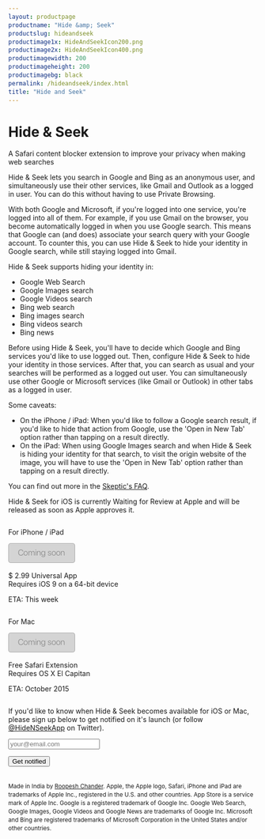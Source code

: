 ```yaml
---
layout: productpage
productname: "Hide &amp; Seek"
productslug: hideandseek
productimage1x: HideAndSeekIcon200.png
productimage2x: HideAndSeekIcon400.png
productimagewidth: 200
productimageheight: 200
productimagebg: black
permalink: /hideandseek/index.html
title: "Hide and Seek"
---
```


<h1>Hide &amp; Seek</h1>

<aside class="roop-intro">
<p>A Safari content blocker extension to improve your
privacy when making web searches</p>
</aside>

Hide & Seek lets you search in Google and Bing as an
anonymous user, and simultaneously use their other services,
like Gmail and Outlook as a logged in user. You can do this
without having to use Private Browsing.

With both Google and Microsoft, if you're logged into one service,
you're logged into all of them. For example, if you use
Gmail on the browser, you become automatically logged in when you
use Google search. This means that Google can (and does) associate
your search query with your Google account. To counter this,
you can use Hide & Seek to hide your identity in Google search,
while still staying logged into Gmail.

Hide & Seek supports hiding your identity in:

  - Google Web Search
  - Google Images search
  - Google Videos search
  - Bing web search
  - Bing images search
  - Bing videos search
  - Bing news

Before using Hide & Seek, you'll have to decide which Google and Bing services
you'd like to use logged out. Then, configure Hide & Seek to hide your
identity in those services. After that, you can search as usual and
your searches will be performed as a logged out user. You can
simultaneously use other Google or Microsoft services (like Gmail or
Outlook) in other tabs as a logged in user.

Some caveats:

  - On the iPhone / iPad: When you'd like to follow a Google search
    result, if you'd like to hide that action from Google, use the 'Open
    in New Tab' option rather than tapping on a result directly.
  - On the iPad: When using Google Images search and when Hide & Seek is
    hiding your identity for that search, to visit the origin website of
    the image, you will have to use the 'Open in New Tab' option rather
    than tapping on a result directly.

You can find out more in the [Skeptic's FAQ](/hideandseek/faq/).

<p>Hide & Seek for iOS is currently Waiting for Review at
Apple and will be released as soon as Apple approves it.</p>

<div>
<div class="column-container-outer">
<div class="column-container-inner">
<div class="left-column">
  <div class="column">
  <div class="centered-text around-app-store-icon">
   <p class="app-platform">For iPhone / iPad</p>
   <p><img alt="App Store"
    src="coming_soon_badge.png" /></p>
   <p>$ 2.99 Universal App<br/>
  Requires iOS 9 on a 64-bit device</p>
  <p>ETA: This week</p>
  </div>
  </div>
</div>
<div class="right-column">
  <div class="column">
  <div class="centered-text around-app-store-icon">
   <p class="app-platform">For Mac</p>
   <p><img alt="App Store"
    src="coming_soon_badge.png" /></p>
   <p>Free Safari Extension<br/>
  Requires OS X El Capitan</p>
  <p>ETA: October 2015</p>
  </div>
  </div>
</div>
</div>
</div>
</div>

<div class="end-of-column">

<p>If you'd like to know when Hide & Seek becomes available for iOS or
Mac, please sign up below to get notified on it's launch (or follow <a
href="https://www.twitter.com/hidenseekapp">@HideNSeekApp</a> on
Twitter).

<div class="get-notified shameless-plug" style="margin-bottom: 30px;">
<form action="http://roopc.createsend.com/t/i/s/irgc/" method="post" id="subForm">
    <p>
        <input id="fieldEmail" name="cm-irgc-irgc" type="email" placeholder="your@email.com" required />
    </p>
    <p>
        <button type="submit">Get notified</button>
    </p>
</form>
</div>

<div class="app-legal-footer centered-text tight-lines">
<p><small>
Made in India by <a href="/">Roopesh Chander</a>.
Apple, the Apple logo, Safari, iPhone and iPad are trademarks of Apple Inc., registered in the U.S. and other countries. App Store is a service mark of Apple Inc.
Google is a registered trademark of Google Inc. Google Web Search, Google Images, Google Videos and Google News are trademarks of Google Inc.
Microsoft and Bing are registered trademarks of Microsoft Corporation in the United States and/or other countries.
</small></p>
</div>
</div>


